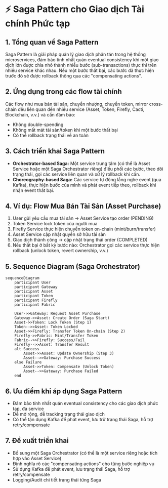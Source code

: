 # ⚡ Saga Pattern cho Giao dịch Tài chính Phức tạp

## 1. Tổng quan về Saga Pattern

Saga Pattern là giải pháp quản lý giao dịch phân tán trong hệ thống microservices, đảm bảo tính nhất quán eventual consistency khi một giao dịch lớn được chia nhỏ thành nhiều bước (sub-transactions) thực thi trên nhiều service khác nhau. Nếu một bước thất bại, các bước đã thực hiện trước đó sẽ được rollback thông qua các "compensating actions".

## 2. Ứng dụng trong các flow tài chính

Các flow như mua bán tài sản, chuyển nhượng, chuyển token, mirror cross-chain đều liên quan đến nhiều service (Asset, Token, Firefly, Cacti, Blockchain, v.v.) và cần đảm bảo:
- Không double-spending
- Không mất mát tài sản/token khi một bước thất bại
- Có thể rollback trạng thái về an toàn

## 3. Cách triển khai Saga Pattern

- **Orchestrator-based Saga:** Một service trung tâm (có thể là Asset Service hoặc một Saga Orchestrator riêng) điều phối các bước, theo dõi trạng thái, gọi các service liên quan và xử lý rollback khi cần.
- **Choreography-based Saga:** Các service tự động lắng nghe event (qua Kafka), thực hiện bước của mình và phát event tiếp theo, rollback khi nhận event thất bại.

## 4. Ví dụ: Flow Mua Bán Tài Sản (Asset Purchase)

1. User gửi yêu cầu mua tài sản → Asset Service tạo order (PENDING)
2. Token Service lock token của người mua
3. Firefly Service thực hiện chuyển token on-chain (mint/burn/transfer)
4. Asset Service cập nhật quyền sở hữu tài sản
5. Giao dịch thành công → cập nhật trạng thái order (COMPLETED)
6. Nếu thất bại ở bất kỳ bước nào: Orchestrator gọi các service thực hiện rollback (unlock token, revert ownership, v.v.)

## 5. Sequence Diagram (Saga Orchestrator)

```mermaid
sequenceDiagram
    participant User
    participant Gateway
    participant Asset
    participant Token
    participant Firefly
    participant Fabric

    User->>Gateway: Request Asset Purchase
    Gateway->>Asset: Create Order (Saga Start)
    Asset->>Token: Lock Token (Step 1)
    Token-->>Asset: Token Locked
    Asset->>Firefly: Transfer Token On-chain (Step 2)
    Firefly->>Fabric: Mint/Transfer Token
    Fabric-->>Firefly: Success/Fail
    Firefly-->>Asset: Transfer Result
    alt Success
        Asset->>Asset: Update Ownership (Step 3)
        Asset-->>Gateway: Purchase Success
    else Failure
        Asset->>Token: Compensate (Unlock Token)
        Asset-->>Gateway: Purchase Failed
    end
```

## 6. Ưu điểm khi áp dụng Saga Pattern

- Đảm bảo tính nhất quán eventual consistency cho các giao dịch phức tạp, đa service
- Dễ mở rộng, dễ tracking trạng thái giao dịch
- Có thể tận dụng Kafka để phát event, lưu trữ trạng thái Saga, hỗ trợ retry/compensate

## 7. Đề xuất triển khai

- Bổ sung một Saga Orchestrator (có thể là một service riêng hoặc tích hợp vào Asset Service)
- Định nghĩa rõ các "compensating actions" cho từng bước nghiệp vụ
- Sử dụng Kafka để phát event, lưu trạng thái Saga, hỗ trợ retry/compensate
- Logging/Audit chi tiết trạng thái từng Saga 
